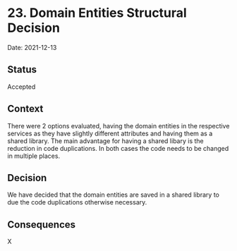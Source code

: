 # 23. Domain Entities Structural Decision

Date: 2021-12-13

## Status

Accepted

## Context

There were 2 options evaluated, having the domain entities in the respective services as they have slightly different attributes and having them as a shared library. The main advantage for having a shared libary is the reduction in code duplications. In both cases the code needs to be changed in multiple places.

## Decision

We have decided that the domain entities are saved in a shared library to due the code duplications otherwise necessary. 

## Consequences

X
